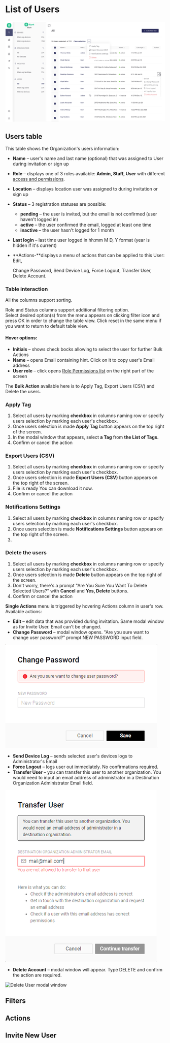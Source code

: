 # List of Users

![](../../.gitbook/assets/users-action-menu.png)

## Users table

This table shows the Organization's users information:

* **Name** – user's name and last name \(optional\) that was assigned to User during invitation or sign up
* **Role** – displays one of  3 roles available: **Admin, Staff, User** with different [access and permissions](../settings/access.md).
* **Location** – displays location user was assigned to during invitation or sign up
* **Status** – 3 registration statuses are possible:
  * **pending** – the user is invited, but the email is not confirmed \(user haven't logged in\) 
  * **active** – the user confirmed the email, logged at least one time 
  * **inactive** – the user hasn't logged for 1 month
* **Last login** – last time user logged in hh:mm M D, Y format \(year is hidden if it's current\)
* **Actions-**displays a menu of actions that can be applied to this User: Edit, 

  Change Password, Send Device Log, Force Logout, Transfer User, Delete Account.

### Table interaction

All the columns support sorting.

Role and Status columns support additional filtering option.  
Select desired option\(s\) from the menu appears on clicking filter icon and press OK in order to change the table view. Click reset in the same menu if you want to return to default table view.

#### Hover options:

* **Initials** – shows check bocks allowing to select the user for further Bulk Actions
* **Name** – opens Email containing hint. Click on it to copy user's Email address
* **User role** – click opens [Role Permissions list](../settings/access.md) on the right part of the screen  



The  **Bulk Action** available here is to Apply Tag, Export Users \(CSV\) and Delete the users. 

### **Apply Tag**

1. Select all users by marking **checkbox** in columns naming row or specify users selection by marking each user's checkbox.
2. Once users selection is made **Apply Tag** button appears on the top right of the screen.
3. In the modal window that appears, select **a Tag** from **the List of Tags.**
4. Confirm or cancel the action

### Export Users \(CSV\)

1. Select all users by marking **checkbox** in columns naming row or specify users selection by marking each user's checkbox.
2. Once users selection is made **Export Users \(CSV\)** button appears on the top right of the screen.
3. File is ready You can download it now.
4. Confirm or cancel the action

### Notifications Settings

1. Select all users by marking **checkbox** in columns naming row or specify users selection by marking each user's checkbox.
2. Once users selection is made **Notifications Settings** button appears on the top right of the screen.
3. 


### Delete the users

1. Select all users by marking **checkbox** in columns naming row or specify users selection by marking each user's checkbox.
2. Once users selection is made **Delete** button appears on the top right of the screen.
3. Don't worry, there's a prompt  "Are You Sure You Want To Delete Selected Users?" with **Cancel** and **Yes, Delete** buttons.
4. Confirm or cancel the action 

**Single Actions** menu is triggered by hovering Actions column in user's row. Available actions:

* **Edit** – edit data that was provided during invitation. Same modal window as for Invite User. Email can't be changed.
* **Change Password** – modal window opens.  "Are you sure want to change user password?" prompt NEW PASSWORD input field.

![Change Password modal window](../../.gitbook/assets/change_password_modal.png)

* **Send Device Log** – sends selected user's devices logs to Administrator's Email
* **Force Logout** – logs user out immediately. No confirmations required.
* **Transfer User** – you can transfer this user to another organization. You would need to input an email address of administrator in a Destination Organization Administrator Email field.

![Transfer User modal window](../../.gitbook/assets/transfer_user.png)

* **Delete Account** – modal window will appear. Type DELETE and confirm the action are required.

![Delete User modal window](../../.gitbook/assets/delete_user_modal.gif)











### 







## Filters

## Actions

## Invite New User



